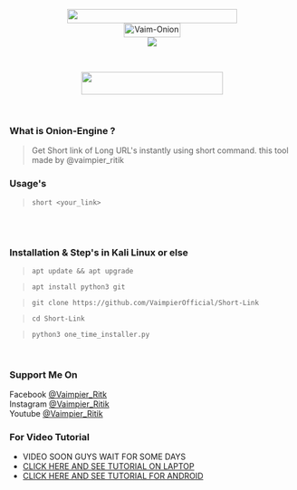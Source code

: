 
<p align="center">
<img src="https://img.shields.io/badge/Onion--Engine-Accessing%20Darkwebb%20Contents-blue" width="300" height="25"><br>
<img title="Vaim-Onion" src="https://img.shields.io/badge/version-1.0-red" width="100" height="25"><br>
<img src="title.png"><br>
</center>
</p>
<br>
<p align="center">
<img src="https://img.shields.io/badge/Made%20In-India-orange" width="250" height="40"><br>
</p>
<br>

### What is Onion-Engine ?
> Get Short link of Long URL's instantly using short command.
> this tool made by @vaimpier_ritik


### Usage's
 
> `short <your_link>`
<br>

<br>

### Installation & Step's in Kali Linux or else
 
> `apt update && apt upgrade`

> `apt install python3 git`

> `git clone https://github.com/VaimpierOfficial/Short-Link`

> `cd Short-Link`  

> `python3 one_time_installer.py`

<br>

### Support Me On
Facebook [@Vaimpier_Ritk](https://www.facebook.com/vaimpier.ritik.143)<br>
Instagram [@Vaimpier_Ritik](https://instagram.com/vaimpier_ritik)<br>
Youtube [@Vaimpier_Ritik](https://www.youtube.com/channel/UCDWhaLh7OIKzH4Bk952l7Iw)


### For Video Tutorial
- VIDEO SOON GUYS WAIT FOR SOME DAYS
- <a href="https://www.youtube.com/watch?v=sBZEcIDVYY8"> CLICK HERE AND SEE TUTORIAL ON LAPTOP</a>
- <a href="https://www.youtube.com/watch?v=uZZlT9IeeFM"> CLICK HERE AND SEE TUTORIAL FOR ANDROID</a>
